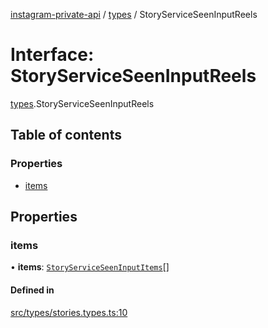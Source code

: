 [instagram-private-api](../../README.md) / [types](../../modules/types.md) / StoryServiceSeenInputReels

# Interface: StoryServiceSeenInputReels

[types](../../modules/types.md).StoryServiceSeenInputReels

## Table of contents

### Properties

- [items](StoryServiceSeenInputReels.md#items)

## Properties

### items

• **items**: [`StoryServiceSeenInputItems`](StoryServiceSeenInputItems.md)[]

#### Defined in

[src/types/stories.types.ts:10](https://github.com/Nerixyz/instagram-private-api/blob/4971f34/src/types/stories.types.ts#L10)
